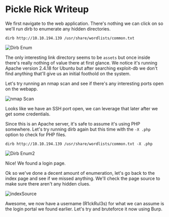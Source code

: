 
# Pickle Rick Writeup

We first navigate to the web application. There's nothing we can click on so we'll run dirb to enumerate any hidden directories.

`dirb http://10.10.194.139 /usr/share/wordlists/common.txt`

![Dirb Enum](https://i.ibb.co/DfTnt4Y/dirbEnum.png)

The only interesting link directory seems to be  `assets` but once inside there's really nothing of value there at first glance. We notice it's running Apache version 2.4.18 for Ubuntu but after searching exploit-db we don't find anything that'll give us an initial foothold on the system.

Let's try running an nmap scan and see if there's any interesting ports open on the webapp.

![nmap Scan](https://i.ibb.co/88G0q6q/nmapScan.png)

Looks like we have an SSH port open, we can leverage that later after we get some credentials.

Since this is an Apache server, it's safe to assume it's using PHP somewhere. Let's try running dirb again but this time with the `-X .php` option to check for PHP files.

`dirb http://10.10.194.139 /usr/share/wordlists/common.txt -X .php`

![Dirb Enum2](https://i.ibb.co/cCdpRDR/dirb-Enum2.png)

Nice! We found a login page.

Ok so we've done a decent amount of enumeration, let's go back to the index page and see if we missed anything. We'll check the page source to make sure there aren't any hidden clues.

![indexSource](https://i.ibb.co/8Y6GV5M/index-Source.png)

Awesome, we now have a username (R1ckRul3s) for what we can assume is the login portal we found earlier. Let's try and bruteforce it now using Burp.
